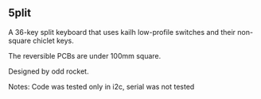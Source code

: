 5plit
---

A 36-key split keyboard that uses kailh low-profile switches and their non-square chiclet keys.

The reversible PCBs are under 100mm square.

Designed by odd rocket.

Notes:
Code was tested only in i2c, serial was not tested